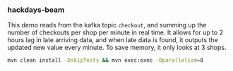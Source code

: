 ### hackdays-beam

This demo reads from the kafka topic `checkout`, and summing up the number of checkouts per shop per minute in real time. It allows for up to 2 hours lag in late arriving data, and when late data is found, it outputs the updated new value every minute. To save memory, it only looks at 3 shops.

```sh
mvn clean install -DskipTests && mvn exec:exec -Dparallelism=8
```

